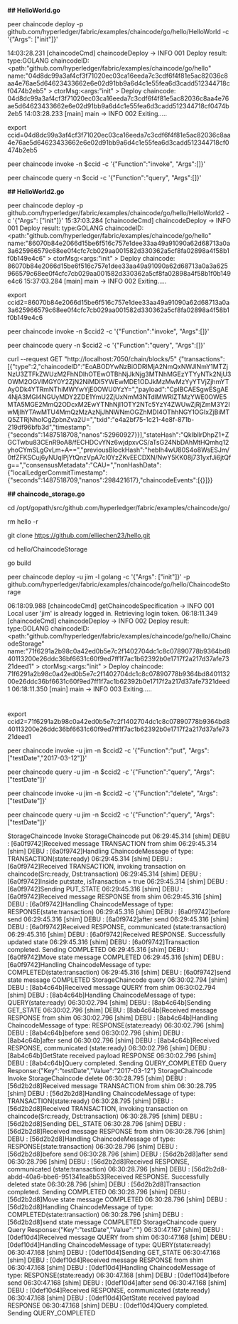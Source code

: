 **## HelloWorld.go**

peer chaincode deploy -p github.com/hyperledger/fabric/examples/chaincode/go/hello/HelloWorld -c '{"Args": ["init"]}'

14:03:28.231 [chaincodeCmd] chaincodeDeploy -> INFO 001 Deploy result: type:GOLANG chaincodeID:<path:"github.com/hyperledger/fabric/examples/chaincode/go/hello" name:"04d8dc99a3af4cf3f71020ec03ca16eeda7c3cdf6f4f81e5ac82036c8aa4e76ae5d64623433662e6e02d91bb9a6d4c1e55fea6d3cadd512344718cf0474b2eb5" > ctorMsg:<args:"init" > 
Deploy chaincode: 04d8dc99a3af4cf3f71020ec03ca16eeda7c3cdf6f4f81e5ac82036c8aa4e76ae5d64623433662e6e02d91bb9a6d4c1e55fea6d3cadd512344718cf0474b2eb5
14:03:28.233 [main] main -> INFO 002 Exiting.....

export ccid=04d8dc99a3af4cf3f71020ec03ca16eeda7c3cdf6f4f81e5ac82036c8aa4e76ae5d64623433662e6e02d91bb9a6d4c1e55fea6d3cadd512344718cf0474b2eb5

peer chaincode invoke  -n $ccid -c '{"Function":"invoke", "Args":[]}'

peer chaincode query  -n $ccid -c '{"Function":"query", "Args":[]}'

**## HelloWorld2.go**

peer chaincode deploy -p github.com/hyperledger/fabric/examples/chaincode/go/hello/HelloWorld2 -c '{"Args": ["init"]}'
15:37:03.284 [chaincodeCmd] chaincodeDeploy -> INFO 001 Deploy result: type:GOLANG chaincodeID:<path:"github.com/hyperledger/fabric/examples/chaincode/go/hello" name:"86070b84e2066d15be6f516c757e1dee33aa49a91090a62d68713a0a3a625966579c68ee0f4cfc7cb029aa001582d330362a5cf8fa02898a4f58b1f0b149e4c6" > ctorMsg:<args:"init" > 
Deploy chaincode: 86070b84e2066d15be6f516c757e1dee33aa49a91090a62d68713a0a3a625966579c68ee0f4cfc7cb029aa001582d330362a5cf8fa02898a4f58b1f0b149e4c6
15:37:03.284 [main] main -> INFO 002 Exiting.....

export ccid2=86070b84e2066d15be6f516c757e1dee33aa49a91090a62d68713a0a3a625966579c68ee0f4cfc7cb029aa001582d330362a5cf8fa02898a4f58b1f0b149e4c6

peer chaincode invoke  -n $ccid2 -c '{"Function":"invoke", "Args":[]}'

peer chaincode query  -n $ccid2 -c '{"Function":"query", "Args":[]}'

curl --request GET "http://localhost:7050/chain/blocks/5"
{"transactions":[{"type":2,"chaincodeID":"EoABODYwNzBiODRlMjA2NmQxNWJlNmY1MTZjNzU3ZTFkZWUzM2FhNDlhOTEwOTBhNjJkNjg3MTNhMGEzYTYyNTk2NjU3OWM2OGVlMGY0Y2ZjN2NiMDI5YWEwMDE1ODJkMzMwMzYyYTVjZjhmYTAyODk4YTRmNThiMWYwYjE0OWU0YzY=","payload":"CpIBCAESgwESgAE4NjA3MGI4NGUyMDY2ZDE1YmU2ZjUxNmM3NTdlMWRlZTMzYWE0OWE5MTA5MGE2MmQ2ODcxM2EwYTNhNjI1OTY2NTc5YzY4ZWUwZjRjZmM3Y2IwMjlhYTAwMTU4MmQzMzAzNjJhNWNmOGZhMDI4OThhNGY1OGIxZjBiMTQ5ZTRjNhoICgZpbnZva2U=","txid":"e4a2bf75-1c21-4e8f-871b-219df96bfb3d","timestamp":{"seconds":1487518708,"nanos":52960927}}],"stateHash":"QkIbllrDhpZ1+ZGCTwbu83CEnR9oA8/fECHDCvYNz6wjdpxvCS/aTsG24NbDAhMtHQmhq12yhoCYmSLgGvLm+A==","previousBlockHash":"hebIh4wU80S4o8WsESJm/0tfZFKSCuj6yNUqlPjYtQnzVpA7cI0YzZKvEECDXN/NwY5KK08j731yxfJi6jtQfg==","consensusMetadata":"CAU=","nonHashData":{"localLedgerCommitTimestamp":{"seconds":1487518709,"nanos":298421617},"chaincodeEvents":[{}]}}

**## chaincode_storage.go**

cd /opt/gopath/src/github.com/hyperledger/fabric/examples/chaincode/go/

rm hello -r

git clone https://github.com/elliechen23/hello.git

cd hello/ChaincodeStorage

go build

peer chaincode deploy -u jim -l golang -c '{"Args": ["init"]}' -p github.com/hyperledger/fabric/examples/chaincode/go/hello/ChaincodeStorage

06:18:09.988 [chaincodeCmd] getChaincodeSpecification -> INFO 001 Local user 'jim' is already logged in. Retrieving login token.
06:18:11.349 [chaincodeCmd] chaincodeDeploy -> INFO 002 Deploy result: type:GOLANG chaincodeID:<path:"github.com/hyperledger/fabric/examples/chaincode/go/hello/ChaincodeStorage" name:"71f6291a2b98c0a42ed0b5e7c2f1402704dc1c8c07890778b9364bd840113200e26ddc36bf6631c60f9ed7ff1f7ac1b62392b0e1717f2a217d37afe7321deed1" > ctorMsg:<args:"init" > 
Deploy chaincode: 71f6291a2b98c0a42ed0b5e7c2f1402704dc1c8c07890778b9364bd840113200e26ddc36bf6631c60f9ed7ff1f7ac1b62392b0e1717f2a217d37afe7321deed1
06:18:11.350 [main] main -> INFO 003 Exiting.....
# 
export ccid2=71f6291a2b98c0a42ed0b5e7c2f1402704dc1c8c07890778b9364bd840113200e26ddc36bf6631c60f9ed7ff1f7ac1b62392b0e1717f2a217d37afe7321deed1

peer chaincode invoke  -u jim -n $ccid2 -c '{"Function":"put", "Args":["testDate","2017-03-12"]}'

peer chaincode query  -u jim -n $ccid2 -c '{"Function":"query", "Args":["testDate"]}'

peer chaincode invoke  -u jim -n $ccid2 -c '{"Function":"delete", "Args":["testDate"]}'

peer chaincode query  -u jim -n $ccid2 -c '{"Function":"query", "Args":["testDate"]}'


StorageChaincode Invoke
StorageChaincode put
06:29:45.314 [shim] DEBU : [6a0f9742]Received message TRANSACTION from shim
06:29:45.314 [shim] DEBU : [6a0f9742]Handling ChaincodeMessage of type: TRANSACTION(state:ready)
06:29:45.314 [shim] DEBU : [6a0f9742]Received TRANSACTION, invoking transaction on chaincode(Src:ready, Dst:transaction)
06:29:45.314 [shim] DEBU : [6a0f9742]Inside putstate, isTransaction = true
06:29:45.314 [shim] DEBU : [6a0f9742]Sending PUT_STATE
06:29:45.316 [shim] DEBU : [6a0f9742]Received message RESPONSE from shim
06:29:45.316 [shim] DEBU : [6a0f9742]Handling ChaincodeMessage of type: RESPONSE(state:transaction)
06:29:45.316 [shim] DEBU : [6a0f9742]before send
06:29:45.316 [shim] DEBU : [6a0f9742]after send
06:29:45.316 [shim] DEBU : [6a0f9742]Received RESPONSE, communicated (state:transaction)
06:29:45.316 [shim] DEBU : [6a0f9742]Received RESPONSE. Successfully updated state
06:29:45.316 [shim] DEBU : [6a0f9742]Transaction completed. Sending COMPLETED
06:29:45.316 [shim] DEBU : [6a0f9742]Move state message COMPLETED
06:29:45.316 [shim] DEBU : [6a0f9742]Handling ChaincodeMessage of type: COMPLETED(state:transaction)
06:29:45.316 [shim] DEBU : [6a0f9742]send state message COMPLETED
StorageChaincode query
06:30:02.794 [shim] DEBU : [8ab4c64b]Received message QUERY from shim
06:30:02.794 [shim] DEBU : [8ab4c64b]Handling ChaincodeMessage of type: QUERY(state:ready)
06:30:02.794 [shim] DEBU : [8ab4c64b]Sending GET_STATE
06:30:02.796 [shim] DEBU : [8ab4c64b]Received message RESPONSE from shim
06:30:02.796 [shim] DEBU : [8ab4c64b]Handling ChaincodeMessage of type: RESPONSE(state:ready)
06:30:02.796 [shim] DEBU : [8ab4c64b]before send
06:30:02.796 [shim] DEBU : [8ab4c64b]after send
06:30:02.796 [shim] DEBU : [8ab4c64b]Received RESPONSE, communicated (state:ready)
06:30:02.796 [shim] DEBU : [8ab4c64b]GetState received payload RESPONSE
06:30:02.796 [shim] DEBU : [8ab4c64b]Query completed. Sending QUERY_COMPLETED
Query Response:{"Key":"testDate","Value":"2017-03-12"}
StorageChaincode Invoke
StorageChaincode delete
06:30:28.795 [shim] DEBU : [56d2b2d8]Received message TRANSACTION from shim
06:30:28.795 [shim] DEBU : [56d2b2d8]Handling ChaincodeMessage of type: TRANSACTION(state:ready)
06:30:28.795 [shim] DEBU : [56d2b2d8]Received TRANSACTION, invoking transaction on chaincode(Src:ready, Dst:transaction)
06:30:28.795 [shim] DEBU : [56d2b2d8]Sending DEL_STATE
06:30:28.796 [shim] DEBU : [56d2b2d8]Received message RESPONSE from shim
06:30:28.796 [shim] DEBU : [56d2b2d8]Handling ChaincodeMessage of type: RESPONSE(state:transaction)
06:30:28.796 [shim] DEBU : [56d2b2d8]before send
06:30:28.796 [shim] DEBU : [56d2b2d8]after send
06:30:28.796 [shim] DEBU : [56d2b2d8]Received RESPONSE, communicated (state:transaction)
06:30:28.796 [shim] DEBU : [56d2b2d8-abdd-40a6-bbe6-951341ea8b53]Received RESPONSE. Successfully deleted state
06:30:28.796 [shim] DEBU : [56d2b2d8]Transaction completed. Sending COMPLETED
06:30:28.796 [shim] DEBU : [56d2b2d8]Move state message COMPLETED
06:30:28.796 [shim] DEBU : [56d2b2d8]Handling ChaincodeMessage of type: COMPLETED(state:transaction)
06:30:28.796 [shim] DEBU : [56d2b2d8]send state message COMPLETED
StorageChaincode query
Query Response:{"Key":"testDate","Value":""}
06:30:47.167 [shim] DEBU : [0def10d4]Received message QUERY from shim
06:30:47.168 [shim] DEBU : [0def10d4]Handling ChaincodeMessage of type: QUERY(state:ready)
06:30:47.168 [shim] DEBU : [0def10d4]Sending GET_STATE
06:30:47.168 [shim] DEBU : [0def10d4]Received message RESPONSE from shim
06:30:47.168 [shim] DEBU : [0def10d4]Handling ChaincodeMessage of type: RESPONSE(state:ready)
06:30:47.168 [shim] DEBU : [0def10d4]before send
06:30:47.168 [shim] DEBU : [0def10d4]after send
06:30:47.168 [shim] DEBU : [0def10d4]Received RESPONSE, communicated (state:ready)
06:30:47.168 [shim] DEBU : [0def10d4]GetState received payload RESPONSE
06:30:47.168 [shim] DEBU : [0def10d4]Query completed. Sending QUERY_COMPLETED